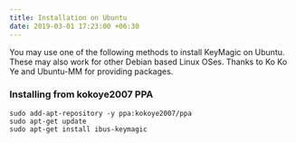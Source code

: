 ```yaml
---
title: Installation on Ubuntu
date: 2019-03-01 17:23:00 +06:30
---
```


<div class="glass-card">
  <p>
    You may use one of the following methods to install KeyMagic on Ubuntu. These may also work for other Debian based Linux OSes. Thanks to Ko Ko Ye and Ubuntu-MM for providing packages.
  </p>

  <h3>Installing from kokoye2007 PPA</h3>
  <pre><code>sudo add-apt-repository -y ppa:kokoye2007/ppa
sudo apt-get update
sudo apt-get install ibus-keymagic
</code></pre>
</div>

